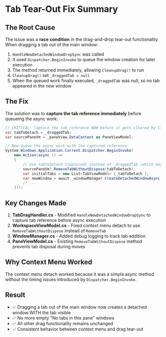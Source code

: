 # Tab Tear-Out Fix Summary

## The Root Cause

The issue was a **race condition** in the drag-and-drop tear-out functionality. When dragging a tab out of the main window:

1. `HandleNewDetachedWindowDropSync` was called
2. It used `Dispatcher.BeginInvoke` to queue the window creation for later execution
3. The method returned immediately, allowing `CleanupDrag()` to run
4. `CleanupDrag()` set `_draggedTab = null`
5. When the queued work finally executed, `_draggedTab` was null, so no tab appeared in the new window

## The Fix

The solution was to **capture the tab reference immediately** before queueing the async work:

```csharp
// CRITICAL: Capture the tab reference NOW before it gets cleared by CleanupDrag!
var tabToDetach = _draggedTab;
var sourcePaneVm = _paneView.DataContext as PaneViewModel;

// Now queue the async work with the captured reference
System.Windows.Application.Current.Dispatcher.BeginInvoke(
    new Action(async () => 
    {
        // Use tabToDetach (captured) instead of _draggedTab (which may be null)
        sourcePaneVm?.RemoveTabWithoutDispose(tabToDetach);
        var initialTabs = new List<TabViewModel> { tabToDetach };
        var newWindow = await _windowManager.CreateDetachedWindowAsync(initialTabs);
        // ...
    }));
```

## Key Changes Made

1. **TabDragHandler.cs** - Modified `HandleNewDetachedWindowDropSync` to capture tab reference before async execution
2. **WorkspaceViewModel.cs** - Fixed context menu detach to use `RemoveTabWithoutDispose` instead of `RemoveTab`
3. **WindowManager.cs** - Added debug logging to track tab addition
4. **PaneViewModel.cs** - Existing `RemoveTabWithoutDispose` method prevents tab disposal during moves

## Why Context Menu Worked

The context menu detach worked because it was a simple async method without the timing issues introduced by `Dispatcher.BeginInvoke`.

## Result

- ✅ Dragging a tab out of the main window now creates a detached window WITH the tab visible
- ✅ No more empty "No tabs in this pane" windows
- ✅ All other drag functionality remains unchanged
- ✅ Consistent behavior between context menu and drag tear-out
